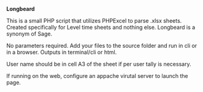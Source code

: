 **Longbeard**

This is a small PHP script that utilizes PHPExcel to parse .xlsx sheets.
Created specifically for Level time sheets and nothing else. Longbeard is a synonym of Sage.

No parameters required. Add your files to the source folder and run in cli or in a browser.
Outputs in terminal/cli or html.

User name should be in cell A3 of the sheet if per user tally is necessary.

If running on the web, configure an appache virutal server to launch the page. 